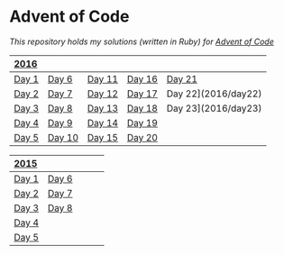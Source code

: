 # Advent of Code
_This repository holds my solutions (written in Ruby) for [Advent of Code](http://adventofcode.com)_

| [2016](2016) | | | | |
| :--- | :--- | :--- | :--- | :--- |
| [Day 1](2016/day1) | [Day 6](2016/day6) | [Day 11](2016/day11) | [Day 16](2016/day16) | [Day 21](2016/day21) |
| [Day 2](2016/day2) | [Day 7](2016/day7) | [Day 12](2016/day12) | [Day 17](2016/day17) | Day 22](2016/day22) |
| [Day 3](2016/day3) | [Day 8](2016/day8) | [Day 13](2016/day13) | [Day 18](2016/day18) | Day 23](2016/day23) |
| [Day 4](2016/day4) | [Day 9](2016/day9) | [Day 14](2016/day14) | [Day 19](2016/day19) | |
| [Day 5](2016/day5) | [Day 10](2016/day10) | [Day 15](2016/day15) | [Day 20](2016/day20) | |

| [2015](2015) | | | | |
| :--- | :--- | :--- | :--- | :--- |
| [Day 1](2015/day1) | [Day 6](2015/day6) | | | |
| [Day 2](2015/day2) | [Day 7](2015/day7) | | | |
| [Day 3](2015/day3) | [Day 8](2015/day8) | | | |
| [Day 4](2015/day4) | | | | |
| [Day 5](2015/day5) | | | | |
